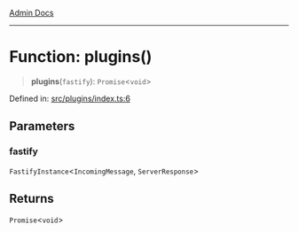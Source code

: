 [Admin Docs](/)

***

# Function: plugins()

> **plugins**(`fastify`): `Promise`\<`void`\>

Defined in: [src/plugins/index.ts:6](https://github.com/PalisadoesFoundation/talawa-api/blob/31af62eb801979353402f1e291e74768cd64d85c/src/plugins/index.ts#L6)

## Parameters

### fastify

`FastifyInstance`\<`IncomingMessage`, `ServerResponse`\>

## Returns

`Promise`\<`void`\>
